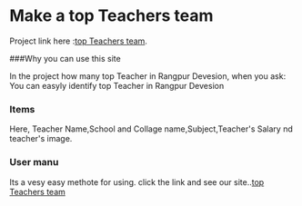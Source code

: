 # Make a top Teachers team
Project link here :[top Teachers team](https://top-teachers-team.netlify.app/).

###Why you can use this site

In the project how many top Teacher in Rangpur Devesion, when you ask:
You can easyly identify top Teacher in Rangpur Devesion

### Items

Here,
Teacher Name,School and Collage name,Subject,Teacher's Salary nd teacher's image. 



### User manu

Its a vesy easy methote for using. click the link and see our site..[top Teachers team](https://top-teachers-team.netlify.app/)


